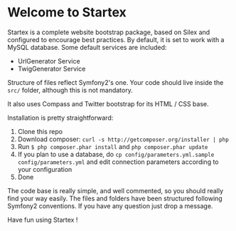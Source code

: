# Welcome to Startex

Startex is a complete website bootstrap package, based on Silex and configured to encourage best practices.
By default, it is set to work with a MySQL database. Some default services are included:

- UrlGenerator Service
- TwigGenerator Service

Structure of files reflect Symfony2's one. Your code should live inside the `src/` folder, although this is not mandatory.

It also uses Compass and Twitter bootstrap for its HTML / CSS base.

Installation is pretty straightforward:

1. Clone this repo
2. Download composer: `curl -s http://getcomposer.org/installer | php`
3. Run `$ php composer.phar install` and `php composer.phar update`
4. If you plan to use a database, do `cp config/parameters.yml.sample config/parameters.yml` and edit connection parameters according to your configuration
5. Done

The code base is really simple, and well commented, so you should really find your way easily. The files and folders have been structured following Symfony2 conventions. If you have any question just drop a message.

Have fun using Startex !

